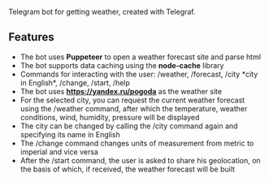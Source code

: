 Telegram bot for getting weather, created with Telegraf.

## Features

+ The bot uses **Puppeteer** to open a weather forecast site and parse html
+ The bot supports data caching using the **node-cache** library
+ Commands for interacting with the user: /weather, /forecast, /city \*city in English*, /change, /start, /help
+ The bot uses **https://yandex.ru/pogoda** as the weather site
+ For the selected city, you can request the current weather forecast using the /weather command, after which the temperature, weather conditions, wind, humidity, pressure will be displayed
+ The city can be changed by calling the /city command again and specifying its name in English
+ The /change command changes units of measurement from metric to imperial and vice versa
+ After the /start command, the user is asked to share his geolocation, on the basis of which, if received, the weather forecast will be built
